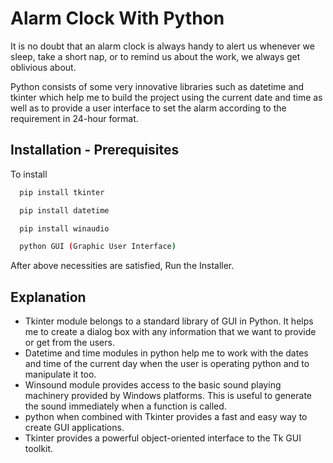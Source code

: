 
# Alarm Clock With Python

It is no doubt that an alarm clock is always handy to alert us whenever we sleep, take a short nap, or to remind us about the work, we always get oblivious about.

Python consists of some very innovative libraries such as datetime and tkinter which help me to build the project using the current date and time as well as to provide a user interface to set the alarm according to the requirement in 24-hour format.


## Installation - Prerequisites

To install

```bash
  pip install tkinter
```
```bash
  pip install datetime
```
```bash
  pip install winaudio
```
```bash
  python GUI (Graphic User Interface)

```

After above necessities are satisfied, Run the Installer.


## Explanation

- Tkinter module belongs to a standard library of GUI in Python. It helps me to create a dialog box with any information that we want to provide or get from the users.
- Datetime and time modules in python help me to work with the dates and time of the current day when the user is operating python and to manipulate it too.
- Winsound module provides access to the basic sound playing machinery provided by Windows platforms. This is useful to generate the sound immediately when a function is called.
- python when combined with Tkinter provides a fast and easy way to create GUI applications. 
- Tkinter provides a powerful object-oriented interface to the Tk GUI toolkit.


